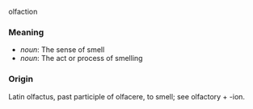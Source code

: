 olfaction
### Meaning
+ _noun_: The sense of smell
+ _noun_: The act or process of smelling

### Origin

Latin olfactus, past participle of olfacere, to smell; see olfactory + -ion.
